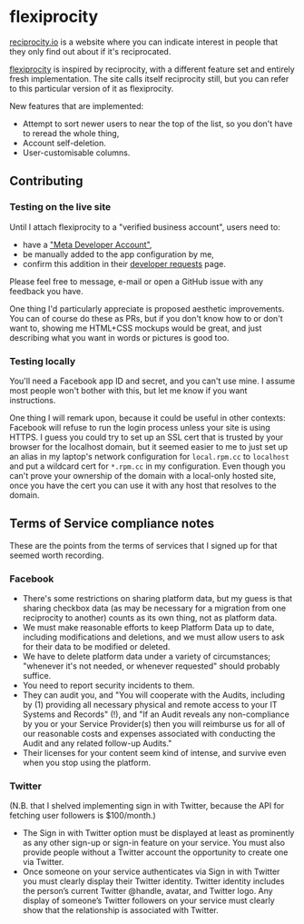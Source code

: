 # flexiprocity

[reciprocity.io](https://reciprocity.io) is a website where you can indicate
interest in people that they only find out about if it's reciprocated.

[flexiprocity](https://reciprocity.rpm.cc) is inspired by reciprocity, with a
different feature set and entirely fresh implementation. The site calls itself
reciprocity still, but you can refer to this particular version of it as
flexiprocity.

New features that are implemented:

- Attempt to sort newer users to near the top of the list, so you don't have to
  reread the whole thing,
- Account self-deletion.
- User-customisable columns.

## Contributing

### Testing on the live site

Until I attach flexiprocity to a "verified business account", users need to:

- have a ["Meta Developer Account"][1],
- be manually added to the app configuration by me,
- confirm this addition in their [developer requests][2] page.

[1]: https://developers.facebook.com/
[2]: https://developers.facebook.com/settings/developer/requests/

Please feel free to message, e-mail or open a GitHub issue with any feedback you
have.

One thing I'd particularly appreciate is proposed aesthetic improvements. You
can of course do these as PRs, but if you don't know how to or don't want to,
showing me HTML+CSS mockups would be great, and just describing what you want in
words or pictures is good too.

### Testing locally

You'll need a Facebook app ID and secret, and you can't use mine. I assume most
people won't bother with this, but let me know if you want instructions.

One thing I will remark upon, because it could be useful in other contexts:
Facebook will refuse to run the login process unless your site is using HTTPS.
I guess you could try to set up an SSL cert that is trusted by your browser for
the localhost domain, but it seemed easier to me to just set up an alias in my
laptop's network configuration for `local.rpm.cc` to `localhost` and put a
wildcard cert for `*.rpm.cc` in my configuration. Even though you can't prove
your ownership of the domain with a local-only hosted site, once you have the
cert you can use it with any host that resolves to the domain.

## Terms of Service compliance notes

These are the points from the terms of services that I signed up for that seemed
worth recording.

### Facebook

- There's some restrictions on sharing platform data, but my guess is that
  sharing checkbox data (as may be necessary for a migration from one
  reciprocity to another) counts as its own thing, not as platform data.
- We must make reasonable efforts to keep Platform Data up to date, including
  modifications and deletions, and we must allow users to ask for their data to
  be modified or deleted.
- We have to delete platform data under a variety of circumstances; "whenever
  it's not needed, or whenever requested" should probably suffice.
- You need to report security incidents to them.
- They can audit you, and "You will cooperate with the Audits, including by (1)
  providing all necessary physical and remote access to your IT Systems and
  Records" (!), and "If an Audit reveals any non-compliance by you or your
  Service Provider(s) then you will reimburse us for all of our reasonable costs
  and expenses associated with conducting the Audit and any related follow-up
  Audits."
- Their licenses for your content seem kind of intense, and survive even when
  you stop using the platform.

### Twitter

(N.B. that I shelved implementing sign in with Twitter, because the API for
fetching user followers is $100/month.)

- The Sign in with Twitter option must be displayed at least as prominently as
  any other sign-up or sign-in feature on your service. You must also provide
  people without a Twitter account the opportunity to create one via Twitter.
- Once someone on your service authenticates via Sign in with Twitter you must
  clearly display their Twitter identity. Twitter identity includes the person’s
  current Twitter @handle, avatar, and Twitter logo. Any display of someone’s
  Twitter followers on your service must clearly show that the relationship is
  associated with Twitter.

